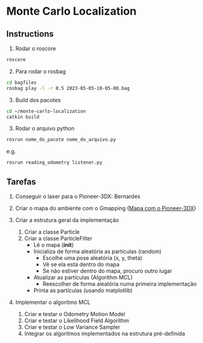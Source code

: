 # Monte Carlo Localization

## Instructions

1. Rodar o roscore

``` bash
roscore
```

2. Para rodar o rosbag

``` bash
cd bagfiles
rosbag play -l -r 0.5 2023-05-05-10-05-00.bag
```

3. Build dos pacotes
``` bash 
cd ~/monte-carlo-localization
catkin build
```

3. Rodar o arquivo python
``` bash 
rosrun nome_do_pacote nome_do_arquivo.py
```

e.g.

``` bash 
rosrun reading_odometry listener.py
```


## Tarefas

1. Conseguir o laser para o Pioneer-3DX: Bernardes

2. Criar o mapa do ambiente com o Gmapping ([Mapa com o Pioneer-3DX](http://wiki.ros.org/p2os-purdue/Tutorials/GMapping%20With%20Pioneer-3dx))

3. Criar a estrutura geral da implementação
    1. Criar a classe Particle
    2. Criar a classe ParticleFilter
        - Lê o mapa (__init__)
        - Inicializa de forma aleatória as partículas (random)
            - Escolhe uma pose aleatória (x, y, theta)
            - Vê se ela está dentro do mapa
            - Se não estiver dentro do mapa, procuro outro lugar
        - Atualizar as partículas (Algorithm MCL)
            - Reescolher de forma aleatória numa primeira implementação
        - Printa as partículas (usando matplotlib)

4. Implementar o algoritmo MCL
    1. Criar e testar o Odometry Motion Model
    2. Criar e testar o Likelihood Field Algorithm
    3. Criar e testar o Low Variance Sampler
    4. Integrar os algoritmos implementados na estrutura pré-definida